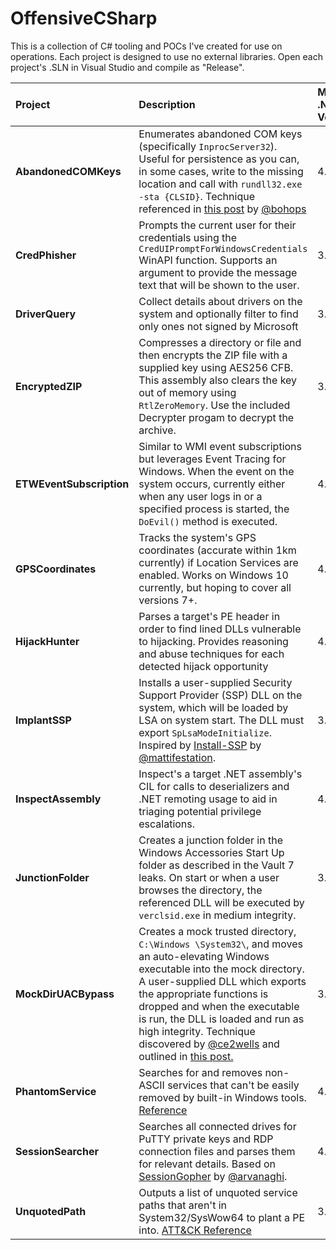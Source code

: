 # OffensiveCSharp
This is a collection of C# tooling and POCs I've created for use on operations. Each project is designed to use no external libraries. Open each project's .SLN in Visual Studio and compile as "Release".


| Project | Description | Minimum .NET Version |
| :------ | :---------- | :----------- |
| **AbandonedCOMKeys** | Enumerates abandoned COM keys (specifically `InprocServer32`). Useful for persistence as you can, in some cases, write to the missing location and call with `rundll32.exe -sta {CLSID}`. Technique referenced in [this post](https://bohops.com/2018/06/28/abusing-com-registry-structure-clsid-localserver32-inprocserver32/) by [@bohops](https://twitter.com/bohops) | 4.0 |
| **CredPhisher** | Prompts the current user for their credentials using the `CredUIPromptForWindowsCredentials` WinAPI function. Supports an argument to provide the message text that will be shown to the user. | 3.5 |
| **DriverQuery** | Collect details about drivers on the system and optionally filter to find only ones not signed by Microsoft | 3.5 |  
| **EncryptedZIP** | Compresses a directory or file and then encrypts the ZIP file with a supplied key using AES256 CFB. This assembly also clears the key out of memory using `RtlZeroMemory`. Use the included Decrypter progam to decrypt the archive. | 3.5 |  
| **ETWEventSubscription** | Similar to WMI event subscriptions but leverages Event Tracing for Windows. When the event on the system occurs, currently either when any user logs in or a specified process is started, the `DoEvil()` method is executed. | 4.6 |  
| **GPSCoordinates** | Tracks the system's GPS coordinates (accurate within 1km currently) if Location Services are enabled. Works on Windows 10 currently, but hoping to cover all versions 7+. | 4.0 |
| **HijackHunter** | Parses a target's PE header in order to find lined DLLs vulnerable to hijacking. Provides reasoning and abuse techniques for each detected hijack opportunity | 4.0 |
| **ImplantSSP** | Installs a user-supplied Security Support Provider (SSP) DLL on the system, which will be loaded by LSA on system start.  The DLL must export `SpLsaModeInitialize`. Inspired by [Install-SSP](https://powersploit.readthedocs.io/en/latest/Persistence/Install-SSP/) by [@mattifestation](https://twitter.com/mattifestation).  | 3.5 |
| **InspectAssembly** | Inspect's a target .NET assembly's CIL for calls to deserializers and .NET remoting usage to aid in triaging potential privilege escalations. | 4.0 |
| **JunctionFolder** | Creates a junction folder in the Windows Accessories Start Up folder as described in the Vault 7 leaks. On start or when a user browses the directory, the referenced DLL will be executed by `verclsid.exe` in medium integrity. | 3.5 |
| **MockDirUACBypass** | Creates a mock trusted directory, `C:\Windows \System32\`, and moves an auto-elevating Windows executable into the mock directory. A user-supplied DLL which exports the appropriate functions is dropped and when the executable is run, the DLL is loaded and run as high integrity. Technique discovered by [@ce2wells](https://twitter.com/ce2wells) and outlined in [this post.](https://medium.com/tenable-techblog/uac-bypass-by-mocking-trusted-directories-24a96675f6e) | 3.5 |
| **PhantomService** | Searches for and removes non-ASCII services that can't be easily removed by built-in Windows tools. [Reference](https://twitter.com/matterpreter/status/1218290309500669952) | 4.0 |
| **SessionSearcher** | Searches all connected drives for PuTTY private keys and RDP connection files and parses them for relevant details. Based on [SessionGopher](https://github.com/Arvanaghi/SessionGopher) by [@arvanaghi](https://twitter.com/arvanaghi). | 4.0 |
| **UnquotedPath** | Outputs a list of unquoted service paths that aren't in System32/SysWow64 to plant a PE into. [ATT&CK Reference](https://attack.mitre.org/techniques/T1034/) | 3.5 |
